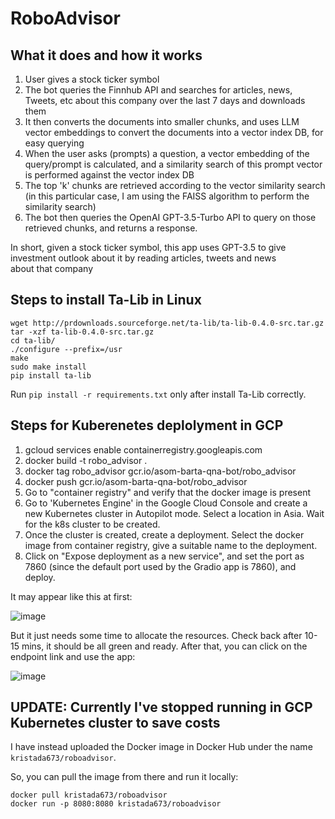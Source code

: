 # RoboAdvisor

## What it does and how it works
1) User gives a stock ticker symbol
2) The bot queries the Finnhub API and searches for articles, news, Tweets, etc about this company over the last 7 days and downloads them
3) It then converts the documents into smaller chunks, and uses LLM vector embeddings to convert the documents into a vector index DB, for easy querying
4) When the user asks (prompts) a question, a vector embedding of the query/prompt is calculated, and a similarity search of this prompt vector is performed against the vector index DB
5) The top 'k' chunks are retrieved according to the vector similarity search (in this particular case, I am using the FAISS algorithm to perform the similarity search)
6) The bot then queries the OpenAI GPT-3.5-Turbo API to query on those retrieved chunks, and returns a response.

In short, given a stock ticker symbol, this app uses GPT-3.5 to give investment outlook about it by reading articles, tweets and news about that company

## Steps to install Ta-Lib in Linux

```
wget http://prdownloads.sourceforge.net/ta-lib/ta-lib-0.4.0-src.tar.gz
tar -xzf ta-lib-0.4.0-src.tar.gz
cd ta-lib/
./configure --prefix=/usr
make
sudo make install
pip install ta-lib
```
Run `pip install -r requirements.txt` only after install Ta-Lib correctly.

## Steps for Kuberenetes deplolyment in GCP

1. gcloud services enable containerregistry.googleapis.com
2. docker build -t robo_advisor .
3. docker tag robo_advisor gcr.io/asom-barta-qna-bot/robo_advisor
4. docker push gcr.io/asom-barta-qna-bot/robo_advisor
5. Go to "container registry" and verify that the docker image is present
6. Go to 'Kubernetes Engine' in the Google Cloud Console and create a new Kubernetes cluster in Autopilot mode. Select a location in Asia. Wait for the k8s cluster to be created.
7. Once the cluster is created, create a deployment. Select the docker image from container registry, give a suitable name to the deployment.
8. Click on "Expose deployment as a new service", and set the port as 7860 (since the default port used by the Gradio app is 7860), and deploy.

It may appear like this at first:

![image](https://github.com/PrashantSaikia/RoboAdvisor/assets/39755678/164ef861-8689-44d5-8709-851c36f3bc8c)

But it just needs some time to allocate the resources. Check back after 10-15 mins, it should be all green and ready. After that, you can click on the endpoint link and use the app:

![image](https://github.com/PrashantSaikia/RoboAdvisor/assets/39755678/f0efb41f-3fe2-4e6e-9e26-f69febd7d9f4)

## UPDATE: Currently I've stopped running in GCP Kubernetes cluster to save costs

I have instead uploaded the Docker image in Docker Hub under the name `kristada673/roboadvisor`.

So, you can pull the image from there and run it locally:

```
docker pull kristada673/roboadvisor
docker run -p 8080:8080 kristada673/roboadvisor
```
